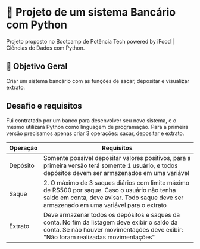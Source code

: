 # 💸 Projeto de um sistema Bancário com Python 

Projeto proposto no Bootcamp de Potência Tech powered by iFood | Ciências de Dados com Python.

## 🎯 Objetivo Geral 
Criar um sistema bancário com as funções de sacar, depositar e visualizar extrato.

## Desafio e requisitos

Fui contratado por um banco para desenvolver seu novo sistema, e o mesmo utilizará Python como linguagem de programação. Para a primeira versão precisamos apenas criar 3 operações: sacar, depositar e extrato.

| Operação | Requisitos |
| --- | --- |
| Depósito | Somente possível depositar valores positivos, para a primeira versão terá somente 1 usuário, e todos depósitos devem ser armazenados em uma variável |
| Saque | 2. O máximo de 3 saques diários com limite máximo de R$500 por saque. Caso o usuário não tenha saldo em conta, deve avisar. Todo saque deve ser armazenado em uma variável para o extrato |
| Extrato | Deve armazenar todos os depósitos e saques da conta. No fim da listagem deve exibir o saldo da conta. Se não houver movimentações deve exibir: "Não foram realizadas movimentações" |